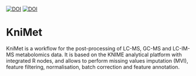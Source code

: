 [![DOI](https://zenodo.org/badge/DOI/10.5281/zenodo.1095042.svg)](https://doi.org/10.5281/zenodo.1041482)
[![DOI](https://zenodo.org/badge/DOI/10.5281/zenodo.1095042.svg)](https://doi.org/10.1007/s11306-018-1349-5)


# KniMet

KniMet is a workflow for the post-processing of LC-MS, GC-MS and LC-IM-MS metabolomics data. It is based on the KNIME analytical platform with integrated R nodes, and allows to perform missing values imputation (MVI), feature filtering, normalisation, batch correction and feature annotation.




